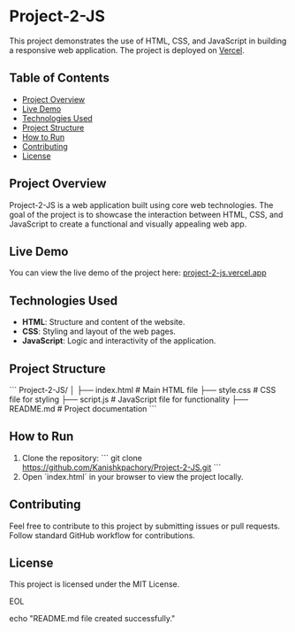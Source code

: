 # Project-2-JS

This project demonstrates the use of HTML, CSS, and JavaScript in building a responsive web application. The project is deployed on [Vercel](https://project-2-js.vercel.app).

## Table of Contents
- [Project Overview](#project-overview)
- [Live Demo](#live-demo)
- [Technologies Used](#technologies-used)
- [Project Structure](#project-structure)
- [How to Run](#how-to-run)
- [Contributing](#contributing)
- [License](#license)

## Project Overview
Project-2-JS is a web application built using core web technologies. The goal of the project is to showcase the interaction between HTML, CSS, and JavaScript to create a functional and visually appealing web app.

## Live Demo
You can view the live demo of the project here: [project-2-js.vercel.app](https://project-2-js.vercel.app)

## Technologies Used
- **HTML**: Structure and content of the website.
- **CSS**: Styling and layout of the web pages.
- **JavaScript**: Logic and interactivity of the application.

## Project Structure
\`\`\`
Project-2-JS/
│
├── index.html        # Main HTML file
├── style.css         # CSS file for styling
├── script.js         # JavaScript file for functionality
├── README.md         # Project documentation
\`\`\`

## How to Run
1. Clone the repository:
   \`\`\`
   git clone https://github.com/Kanishkpachory/Project-2-JS.git
   \`\`\`
2. Open \`index.html\` in your browser to view the project locally.

## Contributing
Feel free to contribute to this project by submitting issues or pull requests. Follow standard GitHub workflow for contributions.

## License
This project is licensed under the MIT License.

EOL

echo "README.md file created successfully."
